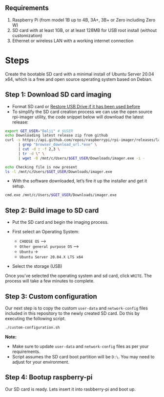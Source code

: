 ## Requirements
1. Raspberry Pi (from model 1B up to 4B, 3A+, 3B+ or Zero including Zero W)
2. SD card with at least 1GB, or at least 128MB for USB root install (without customization)
3. Ethernet or wireless LAN with a working internet connection


# Steps
Create the bootable SD card with a minimal install of Ubuntu Server 20.04 x64, which is a free and open source operating system based on Debian.

## Step 1: Download SD card imaging
- Format SD card or [Restore USB Drive if it has been used before](https://github.com/daljitdokal/raspberry-pi-ubuntu-server-k3s-awx-ansible-automated-setup/blob/ubuntu-server/documentation/restore-usb-drive.md)
- To simplify the SD card creation process we can use the open source rpi-imager utility, the code snippet below will download the latest release:
```bash
export GET_USER="Dalji" # $USER
echo Downloading latest release zip from github
curl -s https://api.github.com/repos/raspberrypi/rpi-imager/releases/latest \
      | grep "browser_download_url.*exe" \
      | cut -d : -f 2,3 \
      | tr -d \" \
      | wget -O /mnt/c/Users/$GET_USER/Downloads/imager.exe -i -

echo Checking file is now present
ls -l /mnt/c/Users/$GET_USER/Downloads/imager.exe
```
- With the software downloaded, let’s fire it up the installer and get it setup.
```bash
cmd.exe /mnt/c/Users/$GET_USER/Downloads/imager.exe
```

## Step 2: Build image to SD card
- Put the SD card and begin the imaging process.

- First select an Operating System: 
  - `CHOOSE OS` –> 
  - `Other general purpose OS` –> 
  - `Ubuntu` ->
  - `Ubuntu Server 20.04.X LTS x64`

- Select the storage (USB)

Once you’ve selected the operating system and sd card, click `WRITE`. The process will take a few minutes to complete.

## Step 3: Custom configuration
Our next step is to copy the custom `user-data` and `network-config` files included in this repository to the newly created SD card. Do this by executing the following script. 

```bash
./custom-configuration.sh
```

**Note:** 
- Make sure to update `user-data` and `network-config` files as per your requirements.
- Script assumes the SD card boot partition will be `D:\`. You may need to adjust for your environment.

## Step 4: Bootup raspberry-pi
Our SD card is ready. Lets insert it into rasbberry-pi and boot up.